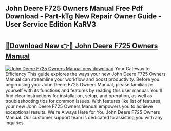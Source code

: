 ## John Deere F725 Owners Manual Free Pdf Download - Part-kTg New Repair Owner Guide - User Service Edition KaRV3

# <h2><a href="http://bc97071.oget.top/?id=John+Deere+F725+Owners+Manual">🔗Download New 👉🔴 John Deere F725 Owners Manual</a></h2>

[![John Deere F725 Owners Manual new download](https://i.imgur.com/5g1atiW.png)](http://bc97071.oget.top/?id=John+Deere+F725+Owners+Manual)
Your Gateway to Efficiency This guide explores the ways your new John Deere F725 Owners Manual can streamline your workflow and boost productivity. Before you begin using your John Deere F725 Owners Manual, please familiarize yourself with its functions and features by reading this user manual. You'll find clear instructions for installation, setup, and operation, as well as troubleshooting tips for common issues. With features like list of features, your new John Deere F725 Owners Manual empowers you to achieve exceptional results. We're Always Here for You John Deere F725 Owners Manual. Our customer support team is dedicated to assisting you with any inquiries.
